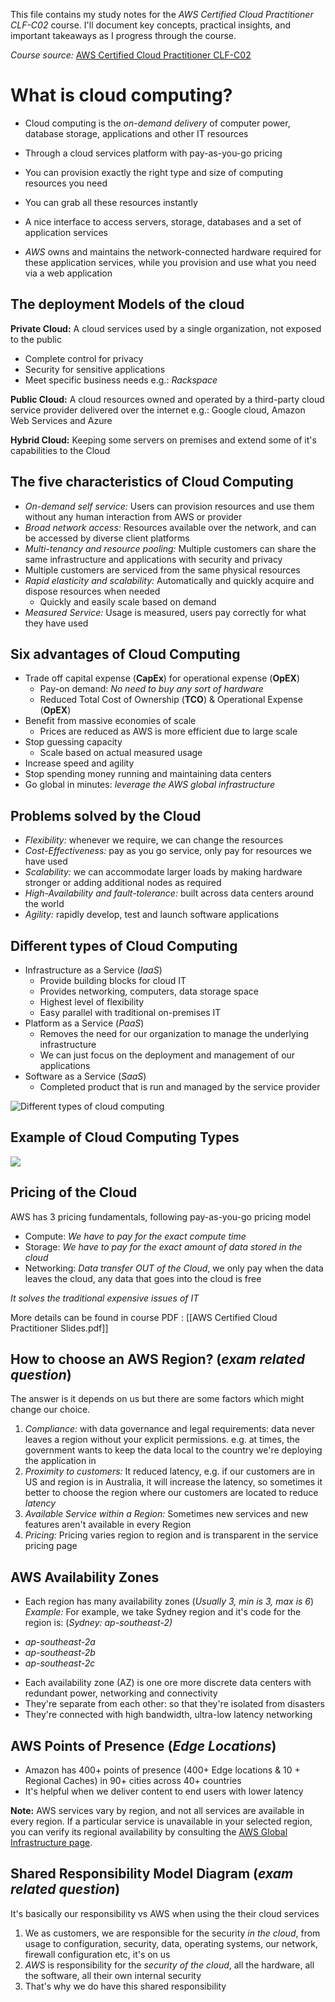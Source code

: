 This file contains my study notes for the *AWS Certified Cloud Practitioner CLF-C02* course. I'll document key concepts, practical insights, and important takeaways as I progress through the course.

*Course source:* 
[AWS Certified Cloud Practitioner CLF-C02](https://www.udemy.com/course/aws-certified-cloud-practitioner-new/?couponCode=25BBPMXACCAGE1)
# What is cloud computing?

- Cloud computing is the *on-demand delivery* of computer power, database storage, applications and other IT resources
- Through a cloud services platform with pay-as-you-go pricing
- You can provision exactly the right type and size of computing resources you need
- You can grab all these resources instantly 
- A nice interface to access servers, storage, databases and a set of application services

- *AWS* owns and maintains the network-connected hardware required for these application services, while you provision and use what you need via a web application
## The deployment Models of the cloud

**Private Cloud:** A cloud services used by a single organization, not exposed to the public
- Complete control for privacy
- Security for sensitive applications
- Meet specific business needs
e.g.: *Rackspace*

**Public Cloud:**  A cloud resources owned and operated by a third-party cloud service provider delivered over the internet
e.g.: Google cloud, Amazon Web Services and Azure

**Hybrid Cloud:** Keeping some servers on premises and extend some of it's capabilities to the Cloud

## The five characteristics of Cloud Computing

- *On-demand self service:*  Users can provision resources and use them without any human interaction from AWS or provider
- *Broad network access:* Resources available over the network, and can be accessed by diverse client platforms
- *Multi-tenancy and resource pooling:* Multiple customers can share the same infrastructure and applications with security and privacy
 - Multiple customers are serviced from the same physical resources
- *Rapid elasticity and scalability:* Automatically and quickly acquire and dispose resources when needed
  - Quickly and easily scale based on demand
- *Measured Service:* Usage is measured, users pay correctly for what they have used

## Six advantages of Cloud Computing

- Trade off capital expense (**CapEx**) for operational expense (**OpEX**) 
   -  Pay-on demand: *No need to buy any sort of hardware*
   -  Reduced Total Cost of Ownership (**TCO**) & Operational Expense (**OpEX**)
- Benefit from massive economies of scale
  - Prices are reduced as AWS is more efficient due to large scale
- Stop guessing capacity
  - Scale based on actual measured usage
- Increase speed and agility
- Stop spending money running and maintaining data centers
- Go global in minutes: *leverage the AWS global infrastructure*

## Problems solved by the Cloud

- *Flexibility:* whenever we require, we can change the resources
- *Cost-Effectiveness:* pay as you go service, only pay for resources we have used
- *Scalability:* we can accommodate larger loads by making hardware stronger or adding additional nodes as required
- *High-Availability and fault-tolerance:* built across data centers around the world
- *Agility:* rapidly develop, test and launch software applications

## Different types of Cloud Computing

- Infrastructure as a Service (*IaaS*) 
   - Provide building blocks for cloud IT
   - Provides networking, computers, data storage space
   - Highest level of flexibility
   - Easy parallel with traditional on-premises IT
- Platform as a Service (*PaaS*)
   -  Removes the need for our organization to manage the underlying infrastructure 
   -  We can just focus on the deployment and management of our applications
- Software as a Service (*SaaS*)
   - Completed product that is run and managed by the service provider

![Different types of cloud computing](Different-types-of-cloud-computer1.png)

## Example of Cloud Computing Types

![](Example-of-cloud-computing-types.png)
## Pricing of the Cloud

AWS has 3 pricing fundamentals, following pay-as-you-go pricing model

- Compute: *We have to pay for the exact compute time*
- Storage: *We have to pay for the exact amount of data stored in the cloud*
- Networking: *Data transfer OUT of the Cloud*, we only pay when the data leaves the cloud, any data that goes into the cloud is free

*It solves the traditional expensive issues of IT*

More details can be found in course PDF : [[AWS Certified Cloud Practitioner Slides.pdf]]

## How to choose an AWS Region? (*exam related question*)

The answer is it depends on us but there are some factors which might change our choice. 

1. *Compliance:* with data governance and legal requirements: data never leaves a region without your explicit permissions. e.g. at times, the government wants to keep the data local to the country we're deploying the application in
2. *Proximity to customers:* It reduced latency, e.g. if our customers are in US and region is in Australia, it will increase the latency, so sometimes it better to choose the region where our customers are located to reduce *latency*
3. *Available Service within a Region:* Sometimes new services and new features aren't available in every Region 
4.  *Pricing:* Pricing varies region to region and is transparent in the service pricing page

## AWS Availability Zones

* Each region has many availability zones (*Usually 3, min is 3, max is 6*)
*Example:* For example, we take Sydney region and it's code for the region is: (*Sydney: ap-southeast-2)* 
- *ap-southeast-2a*
- *ap-southeast-2b*
- *ap-southeast-2c* 

* Each availability zone (AZ) is one ore more discrete data centers with redundant power, networking and connectivity
* They're separate from each other: so that they're isolated from disasters
* They're connected with high bandwidth, ultra-low latency networking

## AWS Points of Presence (*Edge Locations*)

- Amazon has 400+ points of presence (400+ Edge locations & 10 + Regional Caches) in 90+ cities across 40+ countries
- It's helpful when we deliver content to end users with lower latency

**Note:** 
AWS services vary by region, and not all services are available in every region. If a particular service is unavailable in your selected region, you can verify its regional availability by consulting the [AWS Global Infrastructure page](https://aws.amazon.com/about-aws/global-infrastructure/regional-product-services/).

## Shared Responsibility Model Diagram (*exam related question*)

It's basically our responsibility vs AWS when using the their cloud services

1. We as customers, we are responsible for the security *in the cloud*, from usage to configuration, security, data, operating systems, our network, firewall configuration etc, it's on us
2. *AWS* is responsibility for the *security of the cloud*, all the hardware, all the software, all their own internal security
3. That's why we do have this shared responsibility 

